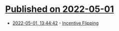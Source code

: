 # [Published on 2022-05-01](index.md)

* [2022-05-01, 13:44:42](https://news.ycombinator.com/item?id=31224962) - [Incentive Flipping](https://aditya.rs/2022/05/01/incentive-flipping/)
